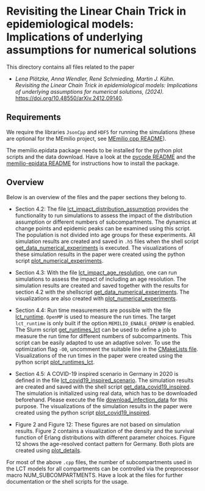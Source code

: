 # Revisiting the Linear Chain Trick in epidemiological models: Implications of underlying assumptions for numerical solutions #

This directory contains all files related to the paper

- _Lena Plötzke, Anna Wendler, René Schmieding, Martin J. Kühn. Revisiting the Linear Chain Trick in epidemiological models: Implications of underlying assumptions for numerical solutions,  (2024)._ 
https://doi.org/10.48550/arXiv.2412.09140.

## Requirements
We require the libraries `JsonCpp` and `HDF5` for running the simulations (these are optional for the MEmilio project, see [MEmilio cpp README](https://github.com/SciCompMod/memilio/blob/main/cpp/README.md)).

The memilio.epidata package needs to be installed for the python plot scripts and the data download. 
Have a look at the [pycode README](../../../pycode/README.rst) and the [memilio-epidata README](../../../pycode/memilio-epidata/README.rst) for instructions how to install the package.

## Overview
Below is an overview of the files and the paper sections they belong to.

- Section 4.2: The file [lct_impact_distribution_assumption](lct_impact_distribution_assumption.cpp) provides the functionality to run simulations to assess the impact of the distribution assumption or different numbers of subcompartments. The dynamics at change points and epidemic peaks can be examined using this script. The population is not divided into age groups for these experiments. All simulation results are created and saved in `.h5` files when the shell script [get_data_numerical_experiments](get_data_numerical_experiments.sh) is executed. The visualizations of these simulation results in the paper were created using the python script [plot_numerical_experiments](plot_numerical_experiments.py).

- Section 4.3: With the file [lct_impact_age_resolution](lct_impact_age_resolution.cpp), one can run simulations to assess the impact of including an age resolution. The simulation results are created and saved together with the results for section 4.2 with the shellscript [get_data_numerical_experiments](get_data_numerical_experiments.sh). The visualizations are also created with [plot_numerical_experiments](plot_numerical_experiments.py).

- Section 4.4: Run time measurements are possible with the file [lct_runtime](lct_runtime.cpp). `OpenMP` is used to measure the run times. The target `lct_runtime` is only built if the option `MEMILIO_ENABLE_OPENMP` is enabled. The Slurm script [get_runtimes_lct](get_runtimes_lct.sh) can be used to define a job to measure the run time for different numbers of subcompartments. This script can be easily adapted to use an adaptive solver. To use the optimization flag `-O0`, uncomment the suitable line in the [CMakeLists file](CMakeLists.txt). Visualizations of the run times in the paper were created using the python script [plot_runtimes_lct](plot_runtimes_lct.py).

- Section 4.5: A COVID-19 inspired scenario in Germany in 2020 is defined in the file [lct_covid19_inspired_scenario](lct_covid19_inspired_scenario.cpp). The simulation results are created and saved with the shell script [get_data_covid19_inspired](get_data_covid19_inspired.sh). 
The simulation is initialized using real data, which has to be downloaded beforehand. Please execute the file [download_infection_data](download_infection_data.py) for this purpose.
The visualizations of the simulation results in the paper were created using the python script [plot_covid19_inspired](plot_covid19_inspired.py).

- Figure 2 and Figure 12: These figures are not based on simulation results. Figure 2 contains a visualization of the density and the survival function of Erlang distributions with different parameter choices. Figure 12 shows the age-resolved contact pattern for Germany. Both plots are created using [plot_details](plot_details.py).


For most of the above `.cpp` files, the number of subcompartments used in the LCT models for all compartments can be controlled via the preprocessor macro NUM_SUBCOMPARTMENTS. Have a look at the files for further documentation or the shell scripts for the usage. 
